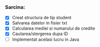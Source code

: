 ### Sarcina:
 - [x] Creat structura de tip student
 - [x] Salvarea datelor in fisier txt
 - [x] Calcularea mediei si numarului de credite
 - [x] Cautarea/stergerea dupa ID
 - [ ] Implementat acelasi lucru in Java
